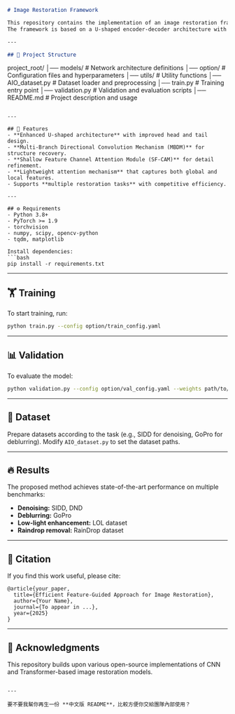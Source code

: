 
```markdown
# Image Restoration Framework

This repository contains the implementation of an image restoration framework that supports multiple tasks, including denoising, deblurring, low-light enhancement, and raindrop removal.  
The framework is based on a U-shaped encoder-decoder architecture with novel attention modules to balance efficiency and performance.

---

## 📂 Project Structure
```

project\_root/
│── models/              # Network architecture definitions
│── option/              # Configuration files and hyperparameters
│── utils/               # Utility functions
│── AIO\_dataset.py       # Dataset loader and preprocessing
│── train.py             # Training entry point
│── validation.py        # Validation and evaluation scripts
│── README.md            # Project description and usage

````

---

## 🚀 Features
- **Enhanced U-shaped architecture** with improved head and tail design.
- **Multi-Branch Directional Convolution Mechanism (MBDM)** for structure recovery.
- **Shallow Feature Channel Attention Module (SF-CAM)** for detail refinement.
- **Lightweight attention mechanism** that captures both global and local features.
- Supports **multiple restoration tasks** with competitive efficiency.

---

## ⚙️ Requirements
- Python 3.8+
- PyTorch >= 1.9
- torchvision
- numpy, scipy, opencv-python
- tqdm, matplotlib

Install dependencies:
```bash
pip install -r requirements.txt
````

---

## 🏋️ Training

To start training, run:

```bash
python train.py --config option/train_config.yaml
```

---

## 📊 Validation

To evaluate the model:

```bash
python validation.py --config option/val_config.yaml --weights path/to/checkpoint.pth
```

---

## 📂 Dataset

Prepare datasets according to the task (e.g., SIDD for denoising, GoPro for deblurring).
Modify `AIO_dataset.py` to set the dataset paths.

---

## 🔥 Results

The proposed method achieves state-of-the-art performance on multiple benchmarks:

* **Denoising:** SIDD, DND
* **Deblurring:** GoPro
* **Low-light enhancement:** LOL dataset
* **Raindrop removal:** RainDrop dataset

---

## 📄 Citation

If you find this work useful, please cite:

```
@article{your_paper,
  title={Efficient Feature-Guided Approach for Image Restoration},
  author={Your Name},
  journal={To appear in ...},
  year={2025}
}
```

---

## 🙌 Acknowledgments

This repository builds upon various open-source implementations of CNN and Transformer-based image restoration models.

```

---

要不要我幫你再生一份 **中文版 README**，比較方便你交給團隊內部使用？
```

